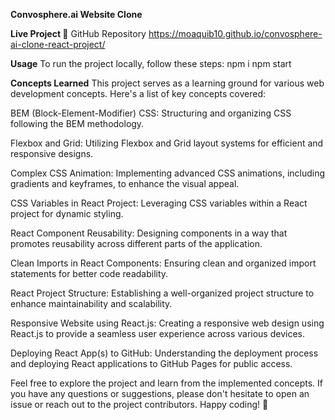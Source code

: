 **Convosphere.ai Website Clone**

**Live Project 🎉**
GitHub Repository <https://moaquib10.github.io/convosphere-ai-clone-react-project/>

**Usage**
To run the project locally, follow these steps:
npm i
npm start


**Concepts Learned**
This project serves as a learning ground for various web development concepts. Here's a list of key concepts covered:

BEM (Block-Element-Modifier) CSS: Structuring and organizing CSS following the BEM methodology.

Flexbox and Grid: Utilizing Flexbox and Grid layout systems for efficient and responsive designs.

Complex CSS Animation: Implementing advanced CSS animations, including gradients and keyframes, to enhance the visual appeal.

CSS Variables in React Project: Leveraging CSS variables within a React project for dynamic styling.

React Component Reusability: Designing components in a way that promotes reusability across different parts of the application.

Clean Imports in React Components: Ensuring clean and organized import statements for better code readability.

React Project Structure: Establishing a well-organized project structure to enhance maintainability and scalability.

Responsive Website using React.js: Creating a responsive web design using React.js to provide a seamless user experience across various devices.

Deploying React App(s) to GitHub: Understanding the deployment process and deploying React applications to GitHub Pages for public access.

Feel free to explore the project and learn from the implemented concepts. If you have any questions or suggestions, please don't hesitate to open an issue or reach out to the project contributors. Happy coding! 🚀
